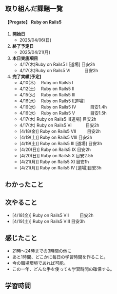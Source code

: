 ## 取り組んだ課題一覧
#### 【Progate】 Ruby on Rails5
1. **開始日**
   - 2025/04/06(日)
2. **終了予定日**
   - 2025/04/21(月)
3. **本日実施項目**
   - 4/17(木)Ruby on Rails5 II[道場] 目安2h
   - 4/17(木)Ruby on Rails5 VI 　　　目安2h
4. **完了実績[予定]**
   - 4/10(木) 　Ruby on Rails5 I
   - 4/12(土) 　Ruby on Rails5 II
   - 4/15(火) 　Ruby on Rails5 III
   - 4/16(水)　 Ruby on Rails5 I[道場]
   - 4/16(水)　 Ruby on Rails5 IV 　　　目安1.4h
   - 4/16(水)　 Ruby on Rails5 V 　　 　目安1.5h
   - 4/17(木) Ruby on Rails5 II[道場] 目安2h
   - 4/17(木) Ruby on Rails5 VI 　　　目安2h
   - [4/18(金)] Ruby on Rails5 VII 　　 目安2h
   - [4/19(土)] Ruby on Rails5 VIII     目安3h
   - [4/19(土)] Ruby on Rails5 III [道場] 目安3h
   - [4/20(日)] Ruby on Rails5 IX       目安2h
   - [4/20(日)] Ruby on Rails5 X        目安2.5h
   - [4/21(月)] Ruby on Rails5 XI       目安1h　　
   - [4/21(月)] Ruby on Rails5 IV [道場]目安3h

## わかったこと

## 次やること
   - [4/18(金)] Ruby on Rails5 VII 　　 目安2h
   - [4/19(土)] Ruby on Rails5 VIII     目安3h

## 感じたこと
   - 21時～24時までの3時間の他に
   - あと1時間、どこかに毎日の学習時間を作ること。
   - 今の職場環境であれば可能。
   - この一年、どんな手を使っても学習時間の確保する。

## 学習時間
